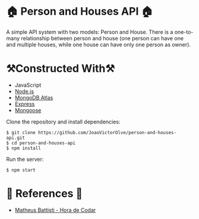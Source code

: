 # 🏠 Person and Houses API 🏠

A simple API system with two models: Person and House. There is a one-to-many relationship between person and house (one person can have one and multiple houses, while one house can have only one person as owner).

# ⚒Constructed With⚒️
- JavaScript
- [Node.js](https://nodejs.org/en/)
- [MongoDB Atlas](https://www.mongodb.com/atlas/database)
- [Express](https://expressjs.com/)
- [Mongoose](https://mongoosejs.com/)

Clone the repository and install dependencies:

```
$ git clone https://github.com/JoaoVictorOlve/person-and-houses-api.git
$ cd person-and-houses-api
$ npm install
```
Run the server:

```
$ npm start
```

# 📍 References 📍

* [Matheus Battisti - Hora de Codar](https://www.youtube.com/watch?v=K5QaTfE5ylk)
